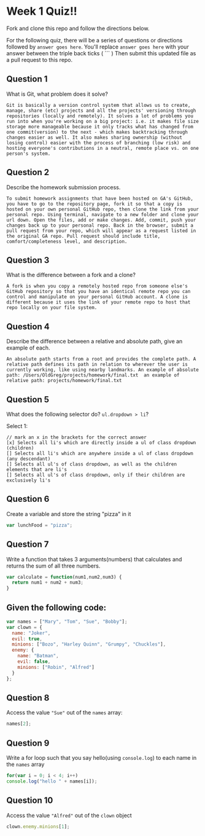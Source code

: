# Week 1 Quiz!!
Fork and clone this repo and follow the directions below.

For the following quiz, there will be a series of questions or directions followed by `answer goes here`. You'll replace `answer goes here` with your answer between the triple back ticks ( \`\`\` ) Then submit this updated file as a pull request to this repo.

## Question 1

What is Git, what problem does it solve?

```
Git is basically a version control system that allows us to create, manage, share (etc) projects and all the projects' versioning through repositories (locally and remotely). It solves a lot of problems you run into when you're working on a big project: i.e. it makes file size storage more manageable because it only tracks what has changed from one commit(version) to the next - which makes backtracking through changes easier as well. It also makes sharing ownership (without losing control) easier with the process of branching (low risk) and hosting everyone's contributions in a neutral, remote place vs. on one person's system.

```

## Question 2

Describe the homework submission process.

```
To submit homework assignments that have been hosted on GA's GitHub, you have to go to the repository page, fork it so that a copy is hosted on your own personal GitHub repo, then clone the link from your personal repo. Using terminal, navigate to a new folder and clone your url down. Open the files, add or make changes. Add, commit, push your changes back up to your personal repo. Back in the browser, submit a pull request from your repo, which will appear as a request listed in the original GA repo. Pull request should include title, comfort/completeness level, and description.

```

## Question 3

What is the difference between a fork and a clone?

```
A fork is when you copy a remotely hosted repo from someone else's GitHub repository so that you have an identical remote repo you can control and manipulate on your personal GitHub account. A clone is different because it uses the link of your remote repo to host that repo locally on your file system.

```

## Question 4

Describe the difference between a relative and absolute path, give an example of each.

```
An absolute path starts from a root and provides the complete path. A relative path defines its path in relation to wherever the user is currently working, like using nearby landmarks. An example of absolute path: /Users/OldGreg/projects/homework/final.txt  an example of relative path: projects/homework/final.txt

```

## Question 5

What does the following selector do?  `ul.dropdown > li`?

Select 1:
```
// mark an x in the brackets for the correct answer
[x] Selects all li's which are directly inside a ul of class dropdown (children)
[] Selects all li's which are anywhere inside a ul of class dropdown (any descendant)
[] Selects all ul's of class dropdown, as well as the children elements that are li's
[] Selects all ul's of class dropdown, only if their children are exclusively li's
```

## Question 6

Create a variable and store the string "pizza" in it

```js
var lunchFood = "pizza";
```

## Question 7

Write a function that takes 3 arguments(numbers) that calculates and returns the sum of all three numbers.

```js
var calculate = function(num1,num2,num3) {
  return num1 + num2 + num3;
}
```

## Given the following code:

```js
var names = ["Mary", "Tom", "Sue", "Bobby"];
var clown = {
  name: "Joker",
  evil: true,
  minions: ["Bozo", "Harley Quinn", "Grumpy", "Chuckles"],
  enemy: {
    name: "Batman",
    evil: false,
    minions: ["Robin", "Alfred"]  
  }
};
```

## Question 8

Access the value `"Sue"` out of the `names` array:

```js
names[2];
```

## Question 9

Write a for loop such that you say hello(using `console.log`) to each name in the `names` array

```js
for(var i = 0; i < 4; i++)
console.log("hello " + names[i]);
```

## Question 10

Access the value `"Alfred"` out of the `clown` object

```js
clown.enemy.minions[1];
```
